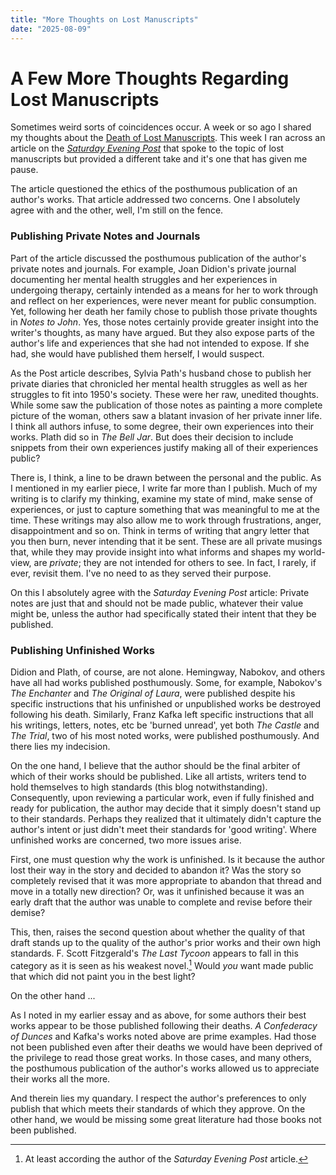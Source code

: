 ```yaml
---
title: "More Thoughts on Lost Manuscripts"
date: "2025-08-09"
---
```


# A Few More Thoughts Regarding Lost Manuscripts

Sometimes weird sorts of coincidences occur.  A week or so ago I shared my thoughts about the [Death of Lost Manuscripts](https://iamcuri.us/death-of-lost-manuscripts/). This week I ran across an article on the [_Saturday Evening Post_](https://www.saturdayeveningpost.com/2025/08/words-left-behind-the-quandary-of-posthumous-publishing/) that spoke to the topic of lost manuscripts but provided a different take and it's one that has given me pause.

The article questioned the ethics of the posthumous publication of an author's works. That article addressed two concerns.  One  I absolutely agree with and the other, well, I'm still on the fence.
### Publishing Private Notes and Journals
Part of the article discussed the posthumous publication of the author's private notes and journals. For example, Joan Didion's private journal documenting her mental health struggles and her experiences in undergoing therapy, certainly intended as a means for her to work through and reflect on her experiences, were never meant for public consumption. Yet, following her death her family chose to publish those private thoughts in _Notes to John_. Yes, those notes certainly provide greater insight into the writer's thoughts, as many have argued. But they also expose parts of the author's life and experiences that she had not intended to expose. If she had, she would have published them herself, I would suspect. 

As the Post article describes, Sylvia Path's husband chose to publish her private diaries that chronicled her mental health struggles as well as her struggles to fit into 1950's society. These were her raw, unedited thoughts. While some saw the publication of those notes as painting a more complete picture of the woman, others saw a blatant invasion of her private inner life. I think all authors infuse, to some degree, their own experiences into their works.  Plath did so in _The Bell Jar_. But does their decision to include snippets from their own experiences justify making all of their experiences public? 

There is, I think, a line to be drawn between the personal and the public. As I mentioned in my earlier piece, I write far more than I publish. Much of my writing is to clarify my thinking, examine my state of mind, make sense of experiences, or just to capture something that was meaningful to me at the time. These writings may also allow me to work through frustrations, anger, disappointment and so on.  Think in terms of writing that angry letter that you then burn, never intending that it be sent. These are all private musings that, while they may provide insight into what informs and shapes my world-view, are _private_; they are not intended for others to see. In fact, I rarely, if ever, revisit them. I've no need to as they served their purpose.

On this I absolutely agree with the _Saturday Evening Post_ article: Private notes are just that and should not be made public, whatever their value might be, unless the author had specifically stated their intent that they be published. 

### Publishing Unfinished Works

Didion and Plath, of course, are not alone. Hemingway, Nabokov, and others have all had works published posthumously. Some, for example, Nabokov's _The Enchanter_ and _The Original of Laura_, were published despite his specific instructions that his unfinished or unpublished works be destroyed following his death. Similarly, Franz Kafka left specific instructions that all his writings, letters, notes, etc be 'burned unread', yet both _The Castle_ and _The Trial_, two of his most noted works, were published posthumously.  And there lies my indecision.

On the one hand, I believe that the author should be the final arbiter of which of their works should be published. Like all artists, writers tend to hold themselves to high standards (this blog notwithstanding). Consequently, upon reviewing a particular work, even if fully finished and ready for publication, the author may decide that it simply doesn't stand up to their standards. Perhaps they realized that it ultimately didn't capture the author's intent or just didn't meet their standards for 'good writing'. Where unfinished works are concerned, two more issues arise. 

First, one must question why the work is unfinished. Is it because the author lost their way in the story and decided to abandon it? Was the story so completely revised that it was more appropriate to abandon that thread and move in a totally new direction? Or, was it unfinished because it was an early draft that the author was unable to complete and revise before their demise? 

This, then, raises the second question about whether the quality of that draft stands up to the quality of the author's prior works and their own high standards.  F. Scott Fitzgerald's _The Last Tycoon_ appears to fall in this category as it is seen as his weakest novel.[^1] Would _you_ want made public that which did not paint you in the best light? 
[^1]: At least according the author of the _Saturday Evening Post_ article.

On the other hand ...

As I noted in my earlier essay and as above, for some authors their best works appear to be those published following their deaths. _A Confederacy of Dunces_ and Kafka's works noted above are prime examples. Had those not been published even after their deaths we would have been deprived of the privilege to read those great works. In those cases, and many others, the posthumous publication of the author's works allowed us to appreciate their works all the more. 

And therein lies my quandary. I respect the author's preferences to only publish that which meets their standards of which they approve. On the other hand, we would be missing some great literature had those books not been published.
